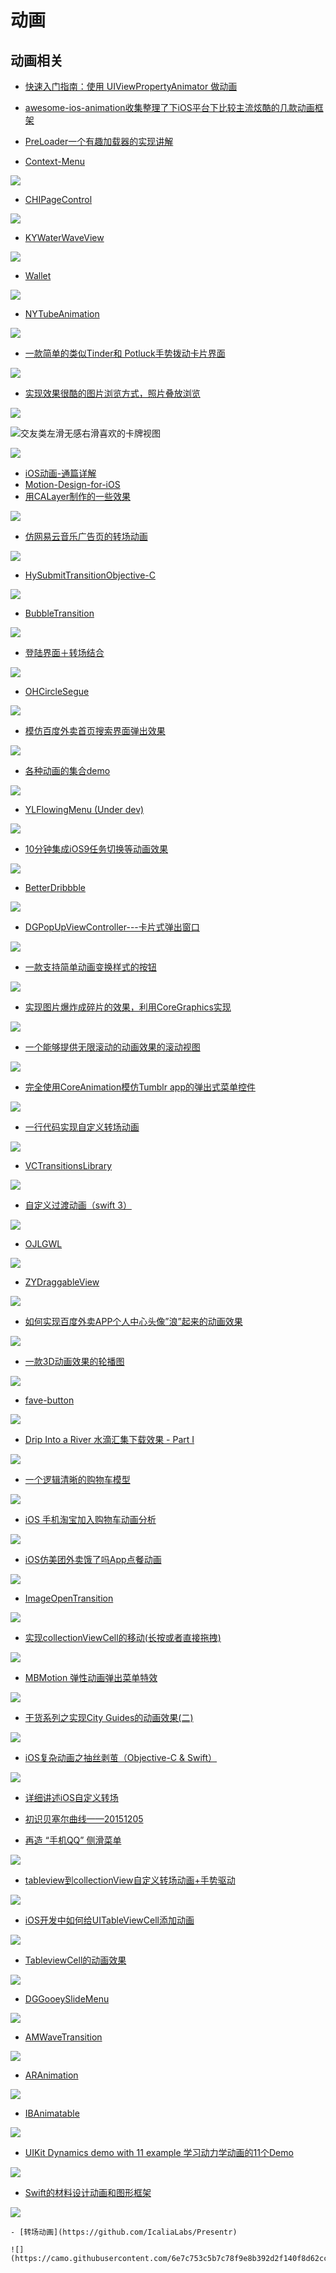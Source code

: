 # 动画

## 动画相关
- [快速入门指南：使用 UIViewPropertyAnimator 做动画](http://swift.gg/2017/04/20/quick-guide-animations-with-uiviewpropertyanimator/)
- [awesome-ios-animation收集整理了下iOS平台下比较主流炫酷的几款动画框架](https://github.com/ameizi/awesome-ios-animation)


- [PreLoader一个有趣加载器的实现讲解](http://www.jianshu.com/p/aac255b927d1)
- [Context-Menu](https://github.com/Yalantis/Context-Menu.iOS)

![](https://camo.githubusercontent.com/46c15734b552ce3afefa7efd1518909046b4677e/68747470733a2f2f6431337961637572716a676172612e636c6f756466726f6e742e6e65742f75736572732f3132353035362f73637265656e73686f74732f313738353237342f39396d696c65732d70726f66696c652d6c696768745f312d312d342e676966)

- [CHIPageControl](https://github.com/ChiliLabs/CHIPageControl)

![](https://github.com/ChiliLabs/CHIPageControl/raw/master/Images/demo.gif)

- [KYWaterWaveView](https://github.com/KittenYang/KYWaterWaveView)

![](https://github.com/KittenYang/KYWaterWaveView/raw/master/water.gif)

- [Wallet](https://github.com/rshevchuk/Wallet)

![](https://github.com/rshevchuk/Wallet/raw/master/preview.gif?raw=true)


- [NYTubeAnimation](https://github.com/lfny2580832/NYTubeAnimation)

![](https://github.com/lfny2580832/NYTubeAnimation/raw/master/demo.gif)

- [一款简单的类似Tinder和 Potluck手势拨动卡片界面](http://www.code4app.com/forum.php?mod=viewthread&tid=6643&extra=page%3D236%26filter%3Dsortid%26orderby%3Dheats%26sortid%3D1)

![](http://osscdn.code4app.com/photo/5456861d933bf05a788b465f_11.gif)

- [实现效果很酷的图片浏览方式，照片叠放浏览](http://www.code4app.com/thread-4965-1-1.html)

![](http://osscdn.code4app.com/photo/507fd5eb6803fab854000000_11.png)

![交友类左滑无感右滑喜欢的卡牌视图](http://www.code4app.com/data/attachment/forum/201607/26/154018axpraz1p7upf8r3a.gif)

 ![](http://www.code4app.com/data/attachment/forum/201607/26/154018axpraz1p7upf8r3a.gif)

- [iOS动画-通篇详解](http://www.jianshu.com/p/3f48fabaca19)
- [Motion-Design-for-iOS](https://github.com/Cloudox/Motion-Design-for-iOS)
- [用CALayer制作的一些效果](http://www.code4app.com/forum.php?mod=viewthread&tid=10548&extra=page%3D36%26filter%3Dsortid%26orderby%3Ddateline%26sortid%3D1)

![](http://www.code4app.com/data/attachment/forum/201609/12/110211yvetse409t8iz9vt.gif)

- [仿网易云音乐广告页的转场动画](http://ios.jobbole.com/90707/)

![](https://ooo.0o0.ooo/2016/11/13/582867cde7f38.gif)

- [HySubmitTransitionObjective-C](http://www.code4app.com/forum.php?mod=viewthread&tid=9272&extra=page%3D43%26filter%3Dsortid%26orderby%3Dheats%26sortid%3D1)

![](http://www.code4app.com/data/attachment/forum/201607/05/121556ctwgw3wt9oyoppgu.gif)

- [BubbleTransition](http://www.code4app.com/forum.php?mod=viewthread&tid=7695&extra=page%3D35%26filter%3Dsortid%26orderby%3Dheats%26sortid%3D1)

![](http://www.code4app.com/data/attachment/forum/201604/19/125138sx4sv47c9sw256lz.gif)

- [登陆界面＋转场结合](http://www.code4app.com/forum.php?mod=viewthread&tid=10024&extra=page%3D22%26filter%3Dsortid%26orderby%3Dheats%26sortid%3D1)

![](http://www.code4app.com/data/attachment/forum/201608/11/100114rz9o3344xk49eqjk.gif)

- [OHCircleSegue](http://www.code4app.com/forum.php?mod=viewthread&tid=8729&extra=page%3D130%26filter%3Dsortid%26orderby%3Ddateline%26sortid%3D1)

![](http://www.code4app.com/data/attachment/forum/201606/13/172804eix8w0hqem958gmt.gif)

- [模仿百度外卖首页搜索界面弹出效果](http://www.code4app.com/forum.php?mod=viewthread&tid=11164&extra=page%3D4%26filter%3Dsortid%26orderby%3Ddateline%26sortid%3D1)

![](http://www.code4app.com/data/attachment/forum/201610/24/174556sa5qyzkido5z5d5x.gif)

- [各种动画的集合demo](http://www.code4app.com/forum.php?mod=viewthread&tid=8006&extra=page%3D2%26filter%3Dsortid%26orderby%3Dheats%26sortid%3D1)

![](http://www.code4app.com/data/attachment/forum/201605/05/222039nz7fcdfz0u0d71cu.gif)

- [YLFlowingMenu (Under dev)](http://www.code4app.com/forum.php?mod=viewthread&tid=7856&extra=page%3D72%26filter%3Dsortid%26orderby%3Dheats%26sortid%3D1)

![](http://www.code4app.com/data/attachment/forum/201604/29/162218wmcc7dxl3z76excx.gif)

- [10分钟集成iOS9任务切换等动画效果](http://www.code4app.com/forum.php?mod=viewthread&tid=8395&extra=page%3D67%26filter%3Dsortid%26orderby%3Dheats%26sortid%3D1)

![](http://www.code4app.com/data/attachment/forum/201605/25/122426t2tzg3f2g5i6fcc2.gif)

- [BetterDribbble](http://www.code4app.com/forum.php?mod=viewthread&tid=8637&extra=page%3D136%26filter%3Dsortid%26orderby%3Ddateline%26sortid%3D1)

![](http://www.code4app.com/data/attachment/forum/201606/06/152820w43vxgnk3deguvtf.gif)

- [DGPopUpViewController---卡片式弹出窗口](http://www.code4app.com/forum.php?mod=viewthread&tid=8855&extra=page%3D123%26filter%3Dsortid%26orderby%3Ddateline%26sortid%3D1)

![](http://www.code4app.com/data/attachment/forum/201606/20/104220ehyug0a20k2oee20.gif)

- [一款支持简单动画变换样式的按钮](http://www.code4app.com/forum.php?mod=viewthread&tid=6700&extra=page%3D276%26filter%3Dsortid%26orderby%3Dheats%26sortid%3D1)

![](http://osscdn.code4app.com/photo/5477ea8d933bf0ef498b5822_1.gif)

- [实现图片爆炸成碎片的效果，利用CoreGraphics实现](http://www.code4app.com/forum.php?mod=viewthread&tid=5350&extra=page%3D267%26filter%3Dsortid%26orderby%3Dheats%26sortid%3D1)

![](http://osscdn.code4app.com/photo/518b79aa6803fa1778000000_1.gif)

- [一个能够提供无限滚动的动画效果的滚动视图](http://www.code4app.com/forum.php?mod=viewthread&tid=6693&extra=page%3D242%26filter%3Dsortid%26orderby%3Dheats%26sortid%3D1)

![](http://osscdn.code4app.com/photo/5472f7ee933bf0d5348b4c63_1.gif)

- [完全使用CoreAnimation模仿Tumblr app的弹出式菜单控件](http://www.code4app.com/forum.php?mod=viewthread&tid=5920&extra=page%3D241%26filter%3Dsortid%26orderby%3Dheats%26sortid%3D1)

![](http://osscdn.code4app.com/photo/52a71901cb7e84c0158b60d1_1.gif)

- [一行代码实现自定义转场动画](http://www.cocoachina.com/ios/20160628/16804.html)

![](http://cc.cocimg.com/api/uploads/20160627/1467018063676745.jpg)

- [VCTransitionsLibrary](https://github.com/ColinEberhardt/VCTransitionsLibrary)

![](https://github.com/ColinEberhardt/VCTransitionsLibrary/raw/master/Screenshots/thumbnails/NatGeo/2.png)

- [自定义过渡动画（swift 3）](http://www.jiarui-blog.com/2016/09/23/custom-transition-swift3/)

![](http://www.jiarui-blog.com/wp-content/uploads/2016/09/starter.gif)

- [OJLGWL](https://github.com/oujinlong/OJLGWL)

![](https://github.com/oujinlong/OJLGWL/raw/master/2.gif)

- [ZYDraggableView](https://github.com/zzyspace/ZYDraggableView)

![](https://github.com/zzyspace/ZYDraggableView/raw/master/preview.gif)

- [如何实现百度外卖APP个人中心头像”浪”起来的动画效果](http://ios.jobbole.com/88540/)

![](http://jbcdn2.b0.upaiyun.com/2016/09/ac076ead0cd81814c531e277f6bcbb67.gif)

- [一款3D动画效果的轮播图](http://www.code4app.com/forum.php?mod=viewthread&tid=9380&extra=page%3D41%26filter%3Dsortid%26orderby%3Ddateline%26sortid%3D1)

![](http://www.code4app.com/data/attachment/forum/201607/11/121449cxnuw9b221jq3cf3.gif)

- [fave-button](https://github.com/xhamr/fave-button)

![](https://github.com/xhamr/fave-button/raw/master/fave-button1.gif)

- [Drip Into a River 水滴汇集下载效果 - Part I](http://www.jianshu.com/p/b7a58a56cb90#)

![](http://upload-images.jianshu.io/upload_images/208988-5e3a0b3cf1b7df75.gif?imageMogr2/auto-orient/strip)

- [一个逻辑清晰的购物车模型](http://www.jianshu.com/p/30fda7c36abe)

![](http://upload-images.jianshu.io/upload_images/2338666-b08e63b94b3c7e7a.gif?imageMogr2/auto-orient/strip)

- [iOS 手机淘宝加入购物车动画分析](http://ios.jobbole.com/85819/)

![](http://ww4.sinaimg.cn/mw690/0064cTs2gw1f4tkn8j1h2g30hs0vkb2a.gif)

- [iOS仿美团外卖饿了吗App点餐动画](http://www.jianshu.com/p/d0ae176bc40b)

![](http://upload-images.jianshu.io/upload_images/1506501-8a231e10365bc658.gif?imageMogr2/auto-orient/strip)

- [ImageOpenTransition](https://github.com/mcmatan/ImageOpenTransition)

![](https://camo.githubusercontent.com/7c81fa92546c10814acddc4851a690459a373c2a/68747470733a2f2f6d656469612e67697068792e636f6d2f6d656469612f5038754d47774e4478737230342f67697068792e676966)

- [实现collectionViewCell的移动(长按或者直接拖拽)](http://ios.jobbole.com/84997/)

![](http://ww1.sinaimg.cn/mw690/7cc829d3gw1f3smz94ydpg20a90iwwzw.gif)

- [MBMotion 弹性动画弹出菜单特效](http://www.code4app.com/thread-7792-1-20.html)

![](http://www.code4app.com/data/attachment/forum/201604/25/125741ml99kzlgav6beasf.gif)

- [干货系列之实现City Guides的动画效果(二)](http://ios.jobbole.com/84424/)

![](http://jbcdn2.b0.upaiyun.com/2016/04/4e2fb1dda566657006ce9010eb5fba0a.jpg)

- [iOS复杂动画之抽丝剥茧（Objective-C & Swift）](http://www.cocoachina.com/ios/20160620/16763.html)

![](http://cc.cocimg.com/api/uploads/20160619/1466346770878893.gif)

- [详细讲述iOS自定义转场](http://www.cocoachina.com/ios/20151120/14303.html)
- [初识贝塞尔曲线——20151205](http://www.jianshu.com/p/d6317a059266?utm_campaign=hugo&utm_medium=reader_share&utm_content=note&utm_source=qq)

- [再造 “手机QQ” 侧滑菜单](https://lvwenhan.com/ios/447.html)

![](https://dn-lvwenhan-com.qbox.me/static/images/4.gif)

- [tableview到collectionView自定义转场动画+手势驱动](http://ios.jobbole.com/86794/)

![](http://ww2.sinaimg.cn/mw690/005NFHyQgw1f5nto963lvg308m0gab2a.gif)

- [iOS开发中如何给UITableViewCell添加动画](http://www.jianshu.com/p/4d555541a893)

![](http://upload-images.jianshu.io/upload_images/290760-a352f58c248831e3.gif?imageView2/2/w/1240/q/100)

- [TableviewCell的动画效果](http://www.jianshu.com/p/3a08a477ba21)

![](http://upload-images.jianshu.io/upload_images/1076416-859f086aa990a34c.gif?imageMogr2/auto-orient/strip)

- [DGGooeySlideMenu](https://github.com/Desgard/DGGooeySlideMenu)

![](https://github.com/Desgard/DGGooeySlideMenu/raw/master/Source/demo0.gif)

- [AMWaveTransition](https://github.com/andreamazz/AMWaveTransition)

![](https://raw.githubusercontent.com/andreamazz/AMWaveTransition/master/assets/screenshot.gif)

- [ARAnimation](https://github.com/AugustRush/ARAnimation)

![](https://github.com/AugustRush/ARAnimation/raw/master/ex1.gif)

- [IBAnimatable](https://github.com/IBAnimatable/IBAnimatable)

![](https://raw.githubusercontent.com/IBAnimatable/IBAnimatable-Misc/master/IBAnimatable/IBAnimatable.gif)

- [UIKit Dynamics demo with 11 example 学习动力学动画的11个Demo](https://github.com/xiaofei86/UIKitDynamics)

![](https://github.com/xiaofei86/UIKit-Dynamics/raw/master/Images/1.gif)

- [Swift的材料设计动画和图形框架](https://github.com/CosmicMind/Material)

![](https://camo.githubusercontent.com/61d40738a4ee517ddcb85baf8868c4156dc63fbc/687474703a2f2f7777772e636f736d69636d696e642e636f6d2f6d6f74696f6e2f636f736d69636d696e645f6d6f74696f6e5f73616d706c652e676966)

	- [转场动画](https://github.com/IcaliaLabs/Presentr)

	![](https://camo.githubusercontent.com/6e7c753c5b7c78f9e8b392d2f140f8d62ccf6c8a/687474703a2f2f64616e69656c6f7a616e6f2e636f6d2f50726573656e74722f476966732f416c657274536c6f772e676966)

